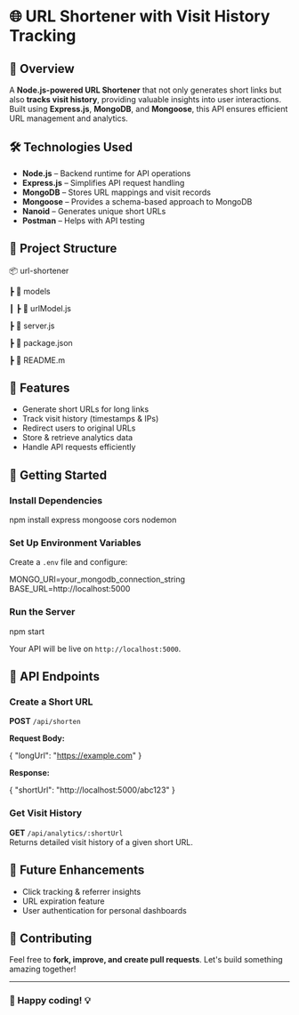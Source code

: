 # 🌐 URL Shortener with Visit History Tracking  

## 📌 Overview  
A **Node.js-powered URL Shortener** that not only generates short links but also **tracks visit history**, providing valuable insights into user interactions. Built using **Express.js**, **MongoDB**, and **Mongoose**, this API ensures efficient URL management and analytics.  

## 🛠 Technologies Used  
- **Node.js** – Backend runtime for API operations  
- **Express.js** – Simplifies API request handling  
- **MongoDB** – Stores URL mappings and visit records  
- **Mongoose** – Provides a schema-based approach to MongoDB  
- **Nanoid** – Generates unique short URLs  
- **Postman** – Helps with API testing  

## 📂 Project Structure  

📦 url-shortener

┣ 📂 models

┃ ┣ 📜 urlModel.js

┣ 📜 server.js

┣ 📜 package.json

┣ 📜 README.m


## 🎯 Features  
- Generate short URLs for long links  
- Track visit history (timestamps & IPs)  
- Redirect users to original URLs  
- Store & retrieve analytics data  
- Handle API requests efficiently  

## 🚀 Getting Started  

### Install Dependencies  

npm install express mongoose cors nodemon

### Set Up Environment Variables  
Create a `.env` file and configure:  

MONGO_URI=your_mongodb_connection_string  
BASE_URL=http://localhost:5000  

### Run the Server  

npm start

Your API will be live on `http://localhost:5000`.  

## 🔗 API Endpoints  

### Create a Short URL  
**POST** `/api/shorten`  

**Request Body:**  

{ "longUrl": "https://example.com" }

**Response:**  

{ "shortUrl": "http://localhost:5000/abc123" }


### Get Visit History  
**GET** `/api/analytics/:shortUrl`  
Returns detailed visit history of a given short URL.  

## 📖 Future Enhancements  
- Click tracking & referrer insights  
- URL expiration feature  
- User authentication for personal dashboards  

## 🤝 Contributing  
Feel free to **fork, improve, and create pull requests**. Let's build something amazing together!  

---

### 🚀 Happy coding! 💡  
